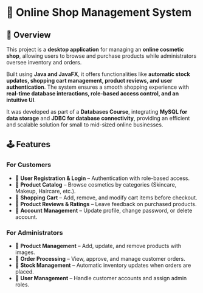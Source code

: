 # 🛒 Online Shop Management System

## 📌 Overview
This project is a **desktop application** for managing an **online cosmetic shop**, allowing users to browse and purchase products while administrators oversee inventory and orders.  

Built using **Java and JavaFX**, it offers functionalities like **automatic stock updates, shopping cart management, product reviews, and user authentication**. The system ensures a smooth shopping experience with **real-time database interactions, role-based access control, and an intuitive UI**.  

It was developed as part of a **Databases Course**, integrating **MySQL for data storage** and **JDBC for database connectivity**, providing an efficient and scalable solution for small to mid-sized online businesses.

## 🕹️ Features
### **For Customers**
- 🔹 **User Registration & Login** – Authentication with role-based access.
- 🔹 **Product Catalog** – Browse cosmetics by categories (Skincare, Makeup, Haircare, etc.).
- 🔹 **Shopping Cart** – Add, remove, and modify cart items before checkout.
- 🔹 **Product Reviews & Ratings** – Leave feedback on purchased products.
- 🔹 **Account Management** – Update profile, change password, or delete account.

### **For Administrators**
- 🔹 **Product Management** – Add, update, and remove products with images.
- 🔹 **Order Processing** – View, approve, and manage customer orders.
- 🔹 **Stock Management** – Automatic inventory updates when orders are placed.
- 🔹 **User Management** – Handle customer accounts and assign admin roles.

